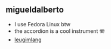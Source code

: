 ## migueldalberto

- I use Fedora Linux btw
- the accordion is a cool instrument 🪗
- [leugimlang](https://github.com/migueldalberto/leugimlang)